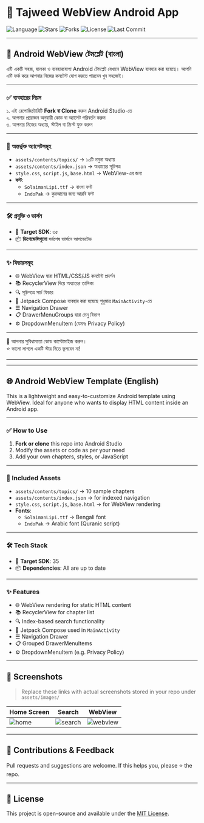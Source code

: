# 📱 Tajweed WebView Android App

![Language](https://img.shields.io/github/languages/top/drmiaji/Tajweed)
![Stars](https://img.shields.io/github/stars/drmiaji/Tajweed?style=social)
![Forks](https://img.shields.io/github/forks/drmiaji/Tajweed?style=social)
![License](https://img.shields.io/github/license/drmiaji/Tajweed)
![Last Commit](https://img.shields.io/github/last-commit/drmiaji/Tajweed)

---

## 📱 Android WebView টেমপ্লেট (বাংলা)

এটি একটি সহজ, হালকা ও ব্যবহারযোগ্য Android টেমপ্লেট যেখানে WebView ব্যবহার করা হয়েছে। আপনি এটি ফর্ক করে আপনার নিজের কনটেন্ট যোগ করতে পারবেন খুব সহজেই।

---

### ✅ ব্যবহারের নিয়ম

১. এই রেপোজিটোরিটি **Fork বা Clone** করুন Android Studio-তে  
২. আপনার প্রয়োজন অনুযায়ী কোড বা অ্যাসেট পরিবর্তন করুন  
৩. আপনার নিজের অধ্যায়, স্টাইল বা স্ক্রিপ্ট যুক্ত করুন  

---

### 📁 অন্তর্ভুক্ত অ্যাসেটসমূহ

- `assets/contents/topics/` → ১০টি নমুনা অধ্যায়  
- `assets/contents/index.json` → অধ্যায়ের সূচিপত্র  
- `style.css`, `script.js`, `base.html` → WebView-এর জন্য  
- **ফন্ট**:  
  - `SolaimanLipi.ttf` → বাংলা ফন্ট  
  - `IndoPak` → কুরআনের জন্য আরবি ফন্ট  

---

### 🛠️ প্রযুক্তি ও ভার্সন

- 🎯 **Target SDK**: ৩৫  
- 📦 **ডিপেন্ডেন্সিগুলো** সর্বশেষ ভার্সনে আপডেটেড

---

### ✨ ফিচারসমূহ

- 🌐 WebView দ্বারা HTML/CSS/JS কনটেন্ট প্রদর্শন  
- 📚 RecyclerView দিয়ে অধ্যায়ের তালিকা  
- 🔍 সূচিপত্রে সার্চ ফিচার  
- 🧩 Jetpack Compose ব্যবহার করা হয়েছে শুধুমাত্র `MainActivity`-তে  
- ☰ Navigation Drawer  
- 📋 DrawerMenuGroups দ্বারা মেনু বিভাগ  
- ⚙️ DropdownMenuItem (যেমনঃ Privacy Policy)

---

🔧 আপনার সুবিধামতো কোড কাস্টোমাইজ করুন।  
⭐️ ভালো লাগলে একটি স্টার দিতে ভুলবেন না!

---

---

## 🌐 Android WebView Template (English)

This is a lightweight and easy-to-customize Android template using WebView. Ideal for anyone who wants to display HTML content inside an Android app.

---

### ✅ How to Use

1. **Fork or clone** this repo into Android Studio  
2. Modify the assets or code as per your need  
3. Add your own chapters, styles, or JavaScript

---

### 📁 Included Assets

- `assets/contents/topics/` → 10 sample chapters  
- `assets/contents/index.json` → for indexed navigation  
- `style.css`, `script.js`, `base.html` → for WebView rendering  
- **Fonts**:  
  - `SolaimanLipi.ttf` → Bengali font  
  - `IndoPak` → Arabic font (Quranic script)

---

### 🛠️ Tech Stack

- 🎯 **Target SDK**: 35  
- 📦 **Dependencies**: All are up to date

---

### ✨ Features

- 🌐 WebView rendering for static HTML content  
- 📚 RecyclerView for chapter list  
- 🔍 Index-based search functionality  
- 🧩 Jetpack Compose used in `MainActivity`  
- ☰ Navigation Drawer  
- 📋 Grouped DrawerMenuItems  
- ⚙️ DropdownMenuItem (e.g. Privacy Policy)

---

## 📸 Screenshots

> Replace these links with actual screenshots stored in your repo under `assets/images/`

| Home Screen | Search | WebView |
|-------------|--------|---------|
| ![home](assets/images/home.png) | ![search](assets/images/search.png) | ![webview](assets/images/webview.png) |

---

## 🙏 Contributions & Feedback

Pull requests and suggestions are welcome. If this helps you, please ⭐️ the repo.

---

## 📄 License

This project is open-source and available under the [MIT License](LICENSE).
